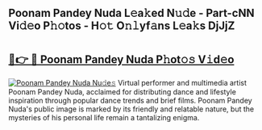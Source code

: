 ## Poonam Pandey Nuda L𝚎a𝚔ed N𝚞𝚍e - Part-cNN Vi𝚍𝚎o P𝚑𝚘tos - H𝚘𝚝 O𝚗𝚕yf𝚊ns L𝚎a𝚔s DjJjZ

# <h2><a href="http://kf66t6b.oniu.top/?m=Poonam+Pandey+Nuda">🔗👉 🔴 Poonam Pandey Nuda P𝚑ot𝚘𝚜 V𝚒d𝚎o</a></h2>

[![Poonam Pandey Nuda Nu𝚍e𝚜](https://i.imgur.com/0qMVB7G.gif)](http://kf66t6b.oniu.top/?m=Poonam+Pandey+Nuda)
Virtual performer and multimedia artist Poonam Pandey Nuda, acclaimed for distributing dance and lifestyle inspiration through popular dance trends and brief films. Poonam Pandey Nuda's public image is marked by its friendly and relatable nature, but the mysteries of his personal life remain a tantalizing enigma.  
